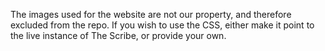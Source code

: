 The images used for the website are not our property, and therefore excluded from the repo. If you wish to use the CSS, either make it point to the live instance of The Scribe, or provide your own.